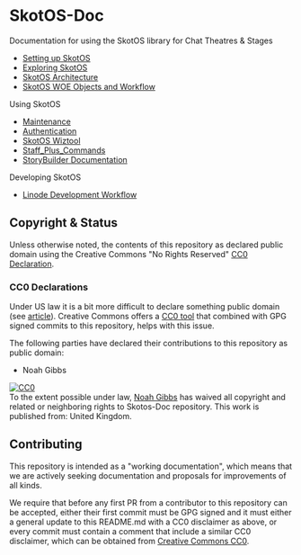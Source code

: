 # SkotOS-Doc
Documentation for using the SkotOS library for Chat Theatres &amp; Stages

* [Setting up SkotOS](./setup.md)
* [Exploring SkotOS](./Exploring_SkotOS.md)
* [SkotOS Architecture](./architecture.md)
* [SkotOS WOE Objects and Workflow](./woe_workflow.md)

Using SkotOS

* [Maintenance](./Maintenance.md)
* [Authentication](./Authentication.md)
* [SkotOS Wiztool](./SkotOS_Wiztool.md)
* [Staff_Plus_Commands](./Staff_Plus_Commands.md)
* [StoryBuilder Documentation](./Story_Builder/)

Developing SkotOS

* [Linode Development Workflow](./developing/LinodeWorkflow.md)

## Copyright & Status

Unless otherwise noted, the contents of this repository as declared public domain using the Creative Commons "No Rights Reserved" [CC0 Declaration](https://creativecommons.org/share-your-work/public-domain/cc0/).

### CC0 Declarations

Under US law it is a bit more difficult to declare something public domain (see [article](https://www.techdirt.com/articles/20150123/15564629797/why-we-still-cant-really-put-anything-public-domain-why-that-needs-to-change.shtml)). Creative Commons offers a [CC0 tool](https://creativecommons.org/choose/zero/) that combined with GPG signed commits to this repository, helps with this issue.

The following parties have declared their contributions to this repository as public domain:

* Noah Gibbs

<p xmlns:dct="http://purl.org/dc/terms/" xmlns:vcard="http://www.w3.org/2001/vcard-rdf/3.0#">
  <a rel="license"
     href="http://creativecommons.org/publicdomain/zero/1.0/">
    <img src="http://i.creativecommons.org/p/zero/1.0/88x31.png" style="border-style: none;" alt="CC0" />
  </a>
  <br />
  To the extent possible under law,
  <a rel="dct:publisher"
     href="https://codefol.io">
    <span property="dct:title">Noah Gibbs</span></a>
  has waived all copyright and related or neighboring rights to
  <span property="dct:title">Skotos-Doc repository</span>.
This work is published from:
<span property="vcard:Country" datatype="dct:ISO3166"
      content="UK" about="https://github.com/ChatTheatre/eOS-Doc">
  United Kingdom</span>.
</p>

## Contributing

This repository is intended as a "working documentation", which means that we are actively seeking documentation and proposals for improvements of all kinds.

We require that before any first PR from a contributor to this repository can be accepted, either their first commit must be GPG signed and it must either a general update to this README.md with a CC0 disclaimer as above, or every commit must contain a comment that include a similar CC0 disclaimer, which can be obtained from [Creative Commons CC0](https://creativecommons.org/choose/zero/).

